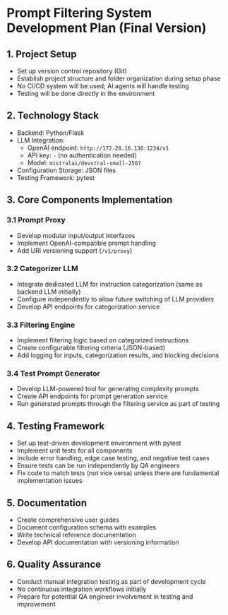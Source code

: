 # Prompt Filtering System Development Plan (Final Version)

## 1. Project Setup
- Set up version control repository (Git)
- Establish project structure and folder organization during setup phase
- No CI/CD system will be used; AI agents will handle testing
- Testing will be done directly in the environment

## 2. Technology Stack
- Backend: Python/Flask
- LLM Integration:
  - OpenAI endpoint: `http://172.28.16.136:1234/v1`
  - API key: `-` (no authentication needed)
  - Model: `mistralai/devstral-small-2507`
- Configuration Storage: JSON files
- Testing Framework: pytest

## 3. Core Components Implementation
### 3.1 Prompt Proxy
- Develop modular input/output interfaces
- Implement OpenAI-compatible prompt handling
- Add URI versioning support (`/v1/proxy`)

### 3.2 Categorizer LLM
- Integrate dedicated LLM for instruction categorization (same as backend LLM initially)
- Configure independently to allow future switching of LLM providers
- Develop API endpoints for categorization service

### 3.3 Filtering Engine
- Implement filtering logic based on categorized instructions
- Create configurable filtering criteria (JSON-based)
- Add logging for inputs, categorization results, and blocking decisions

### 3.4 Test Prompt Generator
- Develop LLM-powered tool for generating complexity prompts
- Create API endpoints for prompt generation service
- Run generated prompts through the filtering service as part of testing

## 4. Testing Framework
- Set up test-driven development environment with pytest
- Implement unit tests for all components
- Include error handling, edge case testing, and negative test cases
- Ensure tests can be run independently by QA engineers
- Fix code to match tests (not vice versa) unless there are fundamental implementation issues

## 5. Documentation
- Create comprehensive user guides
- Document configuration schema with examples
- Write technical reference documentation
- Develop API documentation with versioning information

## 6. Quality Assurance
- Conduct manual integration testing as part of development cycle
- No continuous integration workflows initially
- Prepare for potential QA engineer involvement in testing and improvement
